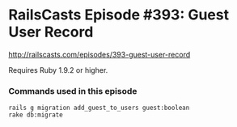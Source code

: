 # RailsCasts Episode #393: Guest User Record

http://railscasts.com/episodes/393-guest-user-record

Requires Ruby 1.9.2 or higher.


### Commands used in this episode

```
rails g migration add_guest_to_users guest:boolean
rake db:migrate
```
